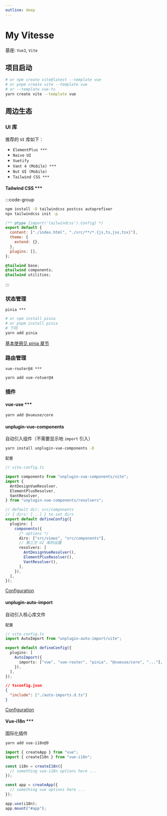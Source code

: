 ```yaml
---
outline: deep
---
```


# My Vitesse

基座: `Vue3`, `Vite`

## 项目启动

```sh
# or npm create vite@latest --template vue
# or pnpm create vite --template vue
# or --template vue-ts
yarn create vite --template vue
```

## 周边生态

### UI 库

推荐的 `UI` 库如下：

- `ElementPlus ***`
- `Naive UI`
- `Vuetify`
- `Vant 4 (Mobile) ***`
- `Nut UI (Mobile)`
- `Tailwind CSS ***`

#### Tailwind CSS ***

:::code-group

```sh [install]
npm install -D tailwindcss postcss autoprefixer
npx tailwindcss init -p
```

```js [tailwindcss.config.js]
/** @type {import('tailwindcss').Config} */
export default {
  content: ["./index.html", "./src/**/*.{js,ts,jsx,tsx}"],
  theme: {
    extend: {},
  },
  plugins: [],
};
```

```css [@/plugins/tailwind/index.css]
@tailwind base;
@tailwind components;
@tailwind utilities;
```

:::

### 状态管理

`pinia ***`

```sh
# or npm install pinia
# or pnpm install pinia
# 下同
yarn add pinia
```

[基本使用见 pinia 章节](/vue3/pinia-basic)

### 路由管理

`vue-router@4 ***`

```sh
yarn add vue-rotuer@4
```

### 插件

#### vue-use \*\*\*

```sh
yarn add @vueuse/core
```

#### unplugin-vue-components

自动引入组件（不需要显示地 `import` 引入）

```sh
yarn install unplugin-vue-components -D
```

`配置`

```ts
// vite.config.ts

import components from "unplugin-vue-components/vite";
import {
  AntDesignVueResolver,
  ElementPlusResolver,
  VantResolver,
} from "unplugin-vue-components/resolvers";

// default dir: src/components
// { dirs: [...] } to set dirs
export default defineConfig({
  plugins: [
    components({
      /* options */
      dirs: ["src/views", "src/components"],
      // 第三方 UI 库的设置
      resolvers: [
        AntDesignVueResolver(),
        ElementPlusResolver(),
        VantResolver(),
      ],
    }),
  ],
});
```

[Configuration](https://github.com/unplugin/unplugin-vue-components?tab=readme-ov-file#configuration)

#### unplugin-auto-import

自动引入核心库文件

`配置`

```ts
// vite.config.ts
import AutoImport from "unplugin-auto-import/vite";

export default defineConfig({
  plugins: [
    AutoImport({
      imports: ["vue", "vue-router", "pinia", "@vueuse/core", "..."],
    }),
  ],
});
```

```json
// tsconfig.json
{
  "include": ["./auto-imports.d.ts"]
}
```

[Configuration](https://github.com/unplugin/unplugin-auto-import?tab=readme-ov-file#configuration)

#### Vue-i18n ***

国际化插件

```sh
yarn add vue-i18n@9
```

```ts
import { createApp } from "vue";
import { createI18n } from "vue-i18n";

const i18n = createI18n({
  // something vue-i18n options here ...
});

const app = createApp({
  // something vue options here ...
});

app.use(i18n);
app.mount("#app");
```
